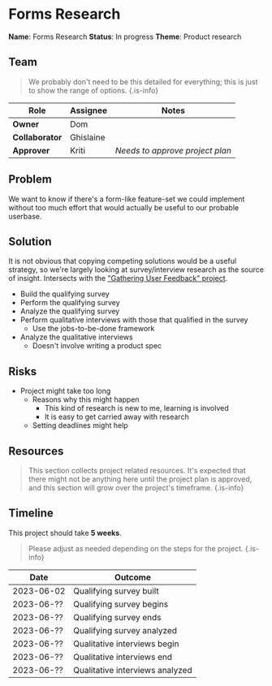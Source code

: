 # Forms Research

**Name**: Forms Research
**Status**: In progress 
**Theme**: Product research

## Team
> We probably don't need to be this detailed for everything; this is just to show the range of options.
{.is-info}

| Role | Assignee | Notes |
|-|-|-|
| **Owner** | Dom | |
| **Collaborator** | Ghislaine | |
| **Approver** | Kriti | *Needs to approve project plan* |

## Problem
We want to know if there's a form-like feature-set we could implement without too much effort that would actually be useful to our probable userbase.

## Solution

It is not obvious that copying competing solutions would be a useful strategy, so we're largely looking at survey/interview research as the source of insight. Intersects with the ["Gathering User Feedback" project](https://wiki.mathesar.org/en/projects/gather-user-feedback).
 
- Build the qualifying survey
- Perform the qualifying survey
- Analyze the qualifying survey
- Perform qualitative interviews with those that qualified in the survey
	- Use the jobs-to-be-done framework
- Analyze the qualitative interviews
	- Doesn't involve writing a product spec
  
## Risks
- Project might take too long
	- Reasons why this might happen
  		- This kind of research is new to me, learning is involved
      - It is easy to get carried away with research
  - Setting deadlines might help

## Resources
> This section collects project related resources. It's expected that there might not be anything here until the project plan is approved, and this section will grow over the project's timeframe.
{.is-info} 

## Timeline
This project should take **5 weeks**.

> Please adjust as needed depending on the steps for the project.
{.is-info}

| Date | Outcome |
| - | - |
| 2023-06-02 | Qualifying survey built | 
| 2023-06-?? | Qualifying survey begins | 
| 2023-06-?? | Qualifying survey ends | 
| 2023-06-?? | Qualifying survey analyzed | 
| 2023-06-?? | Qualitative interviews begin | 
| 2023-06-?? | Qualitative interviews end | 
| 2023-06-?? | Qualitative interviews analyzed | 